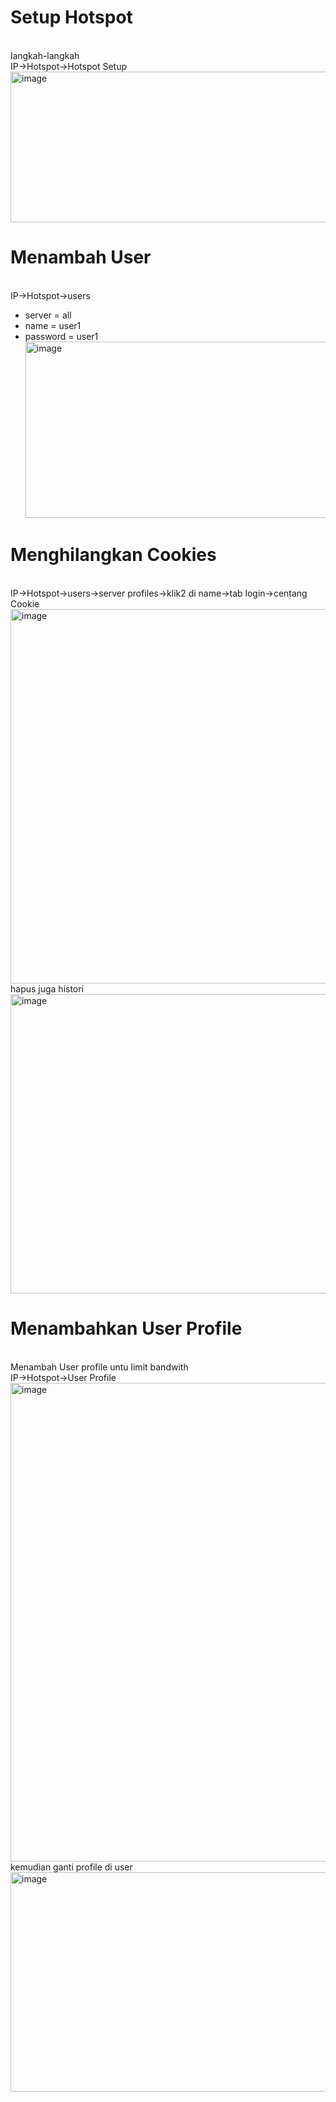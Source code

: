 # Setup Hotspot
<br>langkah-langkah
<br> IP->Hotspot->Hotspot Setup
<br><img width="1032" height="241" alt="image" src="https://github.com/user-attachments/assets/067dbc4e-49f2-4c0f-bcef-b708f1c86ea7" />

# Menambah User
<br>IP->Hotspot->users
* server = all
* name = user1
* password = user1
<br><img width="1026" height="282" alt="image" src="https://github.com/user-attachments/assets/65a23644-21cb-4da5-9792-5bfe44ec293a" />

# Menghilangkan Cookies
<br>IP->Hotspot->users->server profiles->klik2 di name->tab login->centang Cookie
<br><img width="642" height="599" alt="image" src="https://github.com/user-attachments/assets/aa3c7f52-bdfc-4e83-b53a-0dfe6c8a05d5" />
<br>hapus juga histori
<br><img width="880" height="479" alt="image" src="https://github.com/user-attachments/assets/43aab830-3a0e-4e4b-bb6a-5eb171c2e2fd" />

# Menambahkan User Profile
<br>Menambah User profile untu limit bandwith
<br> IP->Hotspot->User Profile
<br><img width="601" height="766" alt="image" src="https://github.com/user-attachments/assets/36b1b07c-4a0c-4651-8560-3ec55a5407cb" />
<br>kemudian ganti profile di user
<br><img width="680" height="351" alt="image" src="https://github.com/user-attachments/assets/3bbb5aeb-169f-4f56-bcf3-8d89b9d35df6" />
